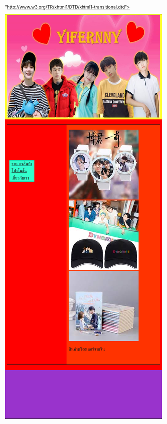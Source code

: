 "http://www.w3.org/TR/xhtml1/DTD/xhtml1-transitional.dtd">
<html xmlns="http://www.w3.org/1999/xhtml">
<head>
<meta http-equiv="Content-Type" content="text/html; charset=utf-8" />
<title>Untitled Document</title>
</head>

<body>
<table width="1024" border="0" align="center" cellpadding="1" cellspacing="1">
  <tr>
    <td height="200" bgcolor="#FFFF33"><img src="img/83039719_848757705547546_1310543003323990016_n.jpg" width="1281" height="330" /></td>
  </tr>
  <tr>
    <td height="600" bgcolor="#FF0000"><table width="1077" border="0" cellspacing="1" cellpadding="1">
      <tr>
        <td width="370"><table width="370" height="521" border="0" cellpadding="1" cellspacing="1">
          <tr>
            <td bgcolor="#33FFCC"><a href="img/rr.jpg">รายการสินค้า</a></td>
          </tr>
          <tr>
            <td bgcolor="#33FFCC"><a href="img/1.jpg">โปรโมชั่น</a></td>
          </tr>
          <tr>
            <td bgcolor="#33FFCC"><a href="img/เกี่ยวกับเรา.jpg">เกี่ยวกับเรา</a></td>
          </tr>
        </table></td>
        <td width="700" bgcolor="#FF3300"><p><img src="img/images (1).jpeg" width="225" height="225" /><img src="img/images (3).jpeg" width="225" height="225" /><img src="img/ดาวน์โหลด (2).jpeg" width="225" height="225" /></p>
          <p> สินค้าพรีออเดอร์จากจีน</p></td>
      </tr>
      <tr>
        <td>&nbsp;</td>
        <td bgcolor="#FF3300">&nbsp;</td>
      </tr>
    </table></td>
  </tr>
  <tr>
    <td height="150" bgcolor="#9933CC">&nbsp;</td>
  </tr>
</table>
</body>
</html>
